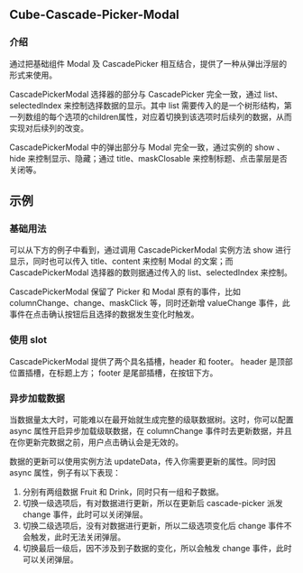 ## Cube-Cascade-Picker-Modal

<card>

### 介绍

通过把基础组件 Modal 及 CascadePicker 相互结合，提供了一种从弹出浮层的形式来使用。

CascadePickerModal 选择器的部分与 CascadePicker 完全一致，通过 list、selectedIndex 来控制选择数据的显示。其中 list 需要传入的是一个树形结构，第一列数组的每个选项的children属性，对应着切换到该选项时后续列的数据，从而实现对后续列的改变。

CascadePickerModal 中的弹出部分与 Modal 完全一致，通过实例的 show 、hide 来控制显示、隐藏；通过 title、maskClosable 来控制标题、点击蒙层是否关闭等。

</card>

## 示例

<card>

### 基础用法

可以从下方的例子中看到，通过调用 CascadePickerModal 实例方法 show 进行显示，同时也可以传入 title、content 来控制 Modal 的文案；而 CascadePickerModal 选择器的数则据通过传入的 list、selectedIndex 来控制。

CascadePickerModal 保留了 Picker 和 Modal 原有的事件，比如 columnChange、change、maskClick 等，同时还新增 valueChange 事件，此事件在点击确认按钮后且选择的数据发生变化时触发。

<!-- @example: basic-picker -->

</card>

<card>

### 使用 slot

CascadePickerModal 提供了两个具名插槽，header 和 footer。 header 是顶部位置插槽，在标题上方； footer 是尾部插槽，在按钮下方。

<!-- @example: slot-picker -->

</card>

<card>

### 异步加载数据

当数据量太大时，可能难以在最开始就生成完整的级联数据树。这时，你可以配置 async 属性开启异步加载级联数据，在 columnChange 事件时去更新数据，并且在你更新完数据之前，用户点击确认会是无效的。

数据的更新可以使用实例方法 updateData，传入你需要更新的属性。同时因 async 属性，例子有以下表现：

1. 分别有两组数据 Fruit 和 Drink，同时只有一组和子数据。
2. 切换一级选项后，有对数据进行更新，所以在更新后 cascade-picker 派发 change 事件，此时可以关闭弹层。
3. 切换二级选项后，没有对数据进行更新，所以二级选项变化后 change 事件不会触发，此时无法关闭弹层。
4. 切换最后一级后，因不涉及到子数据的变化，所以会触发 change 事件，此时可以关闭弹层。

<!-- @example: async-picker -->

</card>
